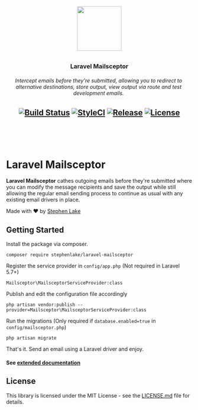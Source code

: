 <h6 align="center">
    <img src="https://i.imgur.com/LazjHZN.png" width="120"/>
</h6>

<h3 align="center">
    Laravel Mailsceptor
</h3>

<h6 align="center" style="max-width: 500px;">
    Intercept emails before they're submitted, allowing you to redirect to alternative destinations, store output, view output via route and test development emails.
</h6>
<h2 align="center">
 
<p align="center">
<a href="https://travis-ci.org/stephenlake/laravel-mailsceptor"><img src="https://travis-ci.org/stephenlake/laravel-mailsceptor.svg?branch=master" alt="Build Status"></a>
<a href="https://github.styleci.io/repos/148940371"><img src="https://github.styleci.io/repos/148940371/shield?branch=master" alt="StyleCI"></a>
<a href="https://github.com/stephenlake/laravel-mailsceptor"><img src="https://img.shields.io/github/release/stephenlake/laravel-mailsceptor.svg" alt="Release"></a>
<a href="https://github.com/stephenlake/laravel-mailsceptor"><img src="https://poser.pugx.org/laravel/framework/license.svg" alt="License"></a>
</p>

<br><br>

</h2>

# Laravel Mailsceptor

**Laravel Mailsceptor** cathes outgoing emails before they're submitted where you can modify the message recipients and save the output while still allowing the regular email sending process to continue as usual with any existing email drivers in place.

Made with ❤️ by [Stephen Lake](http://stephenlake.github.io/)

## Getting Started

Install the package via composer.

    composer require stephenlake/laravel-mailsceptor

Register the service provider in `config/app.php` (Not required in Laravel 5.7+)

    Mailsceptor\MailsceptorServiceProvider:class

Publish and edit the configuration file accordingly

    php artisan vendor:publish --provider=Mailsceptor\MailsceptorServiceProvider:class

Run the migrations (Only required if `database.enabled=true` in `config/mailsceptor.php`)

    php artisan migrate

That's it. Send an email using a Laravel driver and enjoy.

#### See [extended documentation](https://stephenlake.github.io/laravel-mailsceptor)

## License

This library is licensed under the MIT License - see the [LICENSE.md](LICENSE) file for details.
